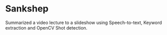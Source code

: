 # Sankshep
Summarized a video lecture to a slideshow using Speech-to-text, Keyword extraction and OpenCV Shot detection.
